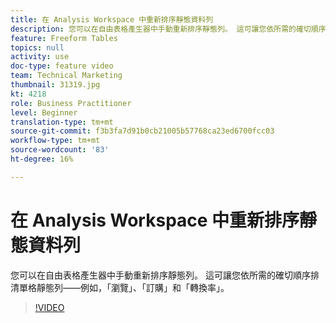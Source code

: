 ```yaml
---
title: 在 Analysis Workspace 中重新排序靜態資料列
description: 您可以在自由表格產生器中手動重新排序靜態列。 這可讓您依所需的確切順序排清單格靜態列——例如，「瀏覽」、「訂購」和「轉換率」。
feature: Freeform Tables
topics: null
activity: use
doc-type: feature video
team: Technical Marketing
thumbnail: 31319.jpg
kt: 4218
role: Business Practitioner
level: Beginner
translation-type: tm+mt
source-git-commit: f3b3fa7d91b0cb21005b57768ca23ed6700fcc03
workflow-type: tm+mt
source-wordcount: '83'
ht-degree: 16%

---
```



# 在 Analysis Workspace 中重新排序靜態資料列

您可以在自由表格產生器中手動重新排序靜態列。 這可讓您依所需的確切順序排清單格靜態列——例如，「瀏覽」、「訂購」和「轉換率」。

>[!VIDEO](https://video.tv.adobe.com/v/31319/?quality=12)
